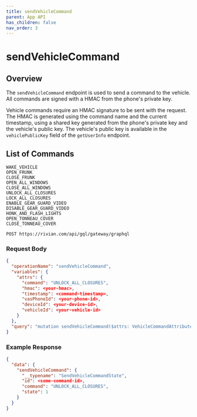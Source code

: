 ```yaml
---
title: sendVehicleCommand
parent: App API
has_children: false
nav_order: 3
---
```


# sendVehicleCommand

## Overview

The `sendVehicleCommand` endpoint is used to send a command to the vehicle. All commands are signed with a HMAC from the phone's private key.

Vehicle commands require an HMAC signature to be sent with the request. The HMAC is generated using the command name and the current timestamp, using a shared key generated from the phone's private key and the vehicle's public key. The vehicle's public key is available in the `vehiclePublicKey` field of the `getUserInfo` endpoint.

## List of Commands

```
WAKE_VEHICLE
OPEN_FRUNK
CLOSE_FRUNK
OPEN_ALL_WINDOWS
CLOSE_ALL_WINDOWS
UNLOCK_ALL_CLOSURES
LOCK_ALL_CLOSURES
ENABLE_GEAR_GUARD_VIDEO
DISABLE_GEAR_GUARD_VIDEO
HONK_AND_FLASH_LIGHTS
OPEN_TONNEAU_COVER
CLOSE_TONNEAU_COVER
```

`POST https://rivian.com/api/gql/gateway/graphql`

### Request Body

```json
{
  "operationName": "sendVehicleCommand",
  "variables": {
    "attrs": {
      "command": "UNLOCK_ALL_CLOSURES",
      "hmac": <your-hmac>,
      "timestamp": <command-timestamp>,
      "vasPhoneId": <your-phone-id>,
      "deviceId": <your-device-id>,
      "vehicleId": <your-vehicle-id>
    }
  },
  "query": "mutation sendVehicleCommand($attrs: VehicleCommandAttributes!) { sendVehicleCommand(attrs: $attrs) { __typename id command state } }"
}
```

### Example Response

```json
{
  "data": {
    "sendVehicleCommand": {
      "__typename": "SendVehicleCommandState",
      "id": <some-command-id>,
      "command": "UNLOCK_ALL_CLOSURES",
      "state": 1
    }
  }
}
```
